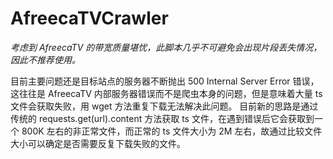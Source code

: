 # AfreecaTVCrawler

*考虑到 AfreecaTV 的带宽质量堪忧，此脚本几乎不可避免会出现片段丢失情况，因此不推荐使用。*

目前主要问题还是目标站点的服务器不断抛出 500 Internal Server Error 错误，这往往是 AfreecaTV 内部服务器错误而不是爬虫本身的问题，但是意味着大量 ts 文件会获取失败，用 wget 方法重复下载无法解决此问题。
目前新的思路是通过传统的 requests.get(url).content 方法获取 ts 文件，在遇到错误后它会获取到一个 800K 左右的非正常文件，而正常的 ts 文件大小为 2M 左右，故通过比较文件大小可以确定是否需要反复下载失败的文件。


